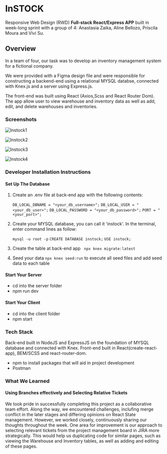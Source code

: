 # InSTOCK

Responsive Web Design (RWD) **Full-stack React/Express APP** built in week-long sprint with a group of 4: Anastasia Zaika, Aline Bellozo, Priscila Moura and Vivi Su.

## Overview

In a team of four, our task was to develop an inventory management system for a fictional company. 

We were provided with a Figma design file and were responsible for constructing a backend-end using a relational MYSQL databse, connected with Knex.js and a server using Express.js.

The front-end was built using React (Axios,Scss and React Router Dom). The app allow user to view warehouse and inventory data as well as add, edit, and delete warehouses and inventories.

### Screenshots

![Instock1](https://github.com/vivi-su/instock-colwood/assets/81454201/a6c918d9-8053-4515-8a16-3ed31e51ec35)

![Instock2](https://github.com/vivi-su/instock-colwood/assets/81454201/9cd292a5-9b4b-4ba4-9044-363ef19ab249)

![Instock3](https://github.com/vivi-su/instock-colwood/assets/81454201/5db22376-6251-4d97-accf-3d0c213b59b8)

![Instock4](https://github.com/vivi-su/instock-colwood/assets/81454201/edebe93c-a88b-4060-bf5f-dfd5d97c9858)

### Developer Installation Instructions

#### Set Up The Database

1. Create an .env file at back-end app with the following contents:

   
   `DB_LOCAL_DBNAME = "<your_db_username>";`
   `DB_LOCAL_USER = "<your_db_user>";`
   `DB_LOCAL_PASSWORD = "<your_db_password>";`
   `PORT = "<your_port>";`
   

3. Create your MYSQL database, you can call it 'instock'.
   In the terminal, enter command lines as follow:
   
   `mysql -u root -p`
   `CREATE DATABASE instock;`
   `USE instock;`
   
5. Create the table at back-end app
   ` npx knex migrate:latest`
   
7. Seed your data
   `npx knex seed:run` to execute all seed files and add seed data to each table

#### Start Your Server
- cd into the server folder
- npm run dev

#### Start Your Client
- cd into the client folder
- npm start

### Tech Stack
Back-end built in NodeJS and ExpressJS on the foundation of MYSQL database and connected with Knex.
Front-end built in React(create-react-app), BEM/SCSS and react-router-dom.
* npm to install packages that will aid in project development
* Postman

### What We Learned
#### Using Branches effectively and Selecting Relative Tickets 
We took pride in successfully completing this project as a collaborative team effort. Along the way, we encountered challenges, inclufing merge conflict in the later stages and differing opinions on React State management. However, we worked closely, continuously sharing our thoughts throughout the week. One area for improvement is our approach to selecting relevant tickets from the project management board in JIRA more strategically. This would help us duplicating code for similar pages, such as viewing the Warehouse and Inventory tables, as well as adding and editing of these pages.
